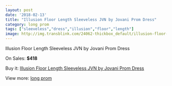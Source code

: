 ```yaml
---
layout: post
date: '2018-02-13'
title: "Illusion Floor Length Sleeveless JVN by Jovani Prom Dress"
category: long prom
tags: ["sleeveless","dress","illusion","floor","length"]
image: http://img.transblink.com/24062-thickbox_default/illusion-floor-length-sleeveless-jvn-by-jovani-prom-dress.jpg
---
```

Illusion Floor Length Sleeveless JVN by Jovani Prom Dress

On Sales: **$418**
<a href="https://www.transblink.com/en/long-prom/7627-illusion-floor-length-sleeveless-jvn-by-jovani-prom-dress.html"><amp-img layout="responsive" width="600" height="600" src="//img.transblink.com/24062-thickbox_default/illusion-floor-length-sleeveless-jvn-by-jovani-prom-dress.jpg" alt="Illusion Floor Length Sleeveless JVN by Jovani Prom Dress 0" /></a>
<a href="https://www.transblink.com/en/long-prom/7627-illusion-floor-length-sleeveless-jvn-by-jovani-prom-dress.html"><amp-img layout="responsive" width="600" height="600" src="//img.transblink.com/24064-thickbox_default/illusion-floor-length-sleeveless-jvn-by-jovani-prom-dress.jpg" alt="Illusion Floor Length Sleeveless JVN by Jovani Prom Dress 1" /></a>
<a href="https://www.transblink.com/en/long-prom/7627-illusion-floor-length-sleeveless-jvn-by-jovani-prom-dress.html"><amp-img layout="responsive" width="600" height="600" src="//img.transblink.com/24063-thickbox_default/illusion-floor-length-sleeveless-jvn-by-jovani-prom-dress.jpg" alt="Illusion Floor Length Sleeveless JVN by Jovani Prom Dress 2" /></a>

Buy it: [Illusion Floor Length Sleeveless JVN by Jovani Prom Dress](https://www.transblink.com/en/long-prom/7627-illusion-floor-length-sleeveless-jvn-by-jovani-prom-dress.html "Illusion Floor Length Sleeveless JVN by Jovani Prom Dress")

View more: [long prom](https://www.transblink.com/en/58-long-prom "long prom")